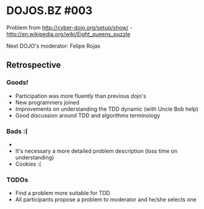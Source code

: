 DOJOS.BZ #003
=============

Problem from http://cyber-dojo.org/setup/show/ - http://en.wikipedia.org/wiki/Eight_queens_puzzle

Next DOJO's moderator: Felipe Rojas

Retrospective
-------------

### Goods!
* Participation was more fluently than previous dojo's
* New programmers joined
* Improvements on understanding the TDD dynamic (with Uncle Bob help)
* Good discussion around TDD and algorithms terminology

### Bads :(
* 
* It's necessary a more detailed problem description (loss time on understanding)
* Cookies :(

### TODOs
* Find a problem more suitable for TDD 
* All participants propose a problem to moderator and he/she selects one
